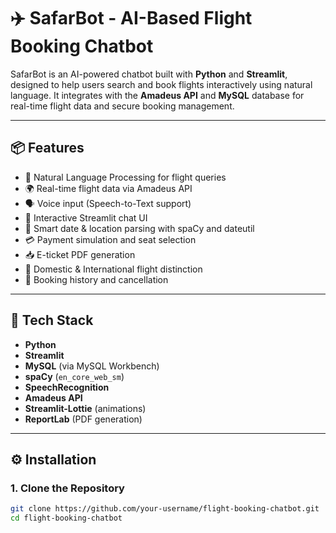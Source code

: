 # ✈️ SafarBot - AI-Based Flight Booking Chatbot

SafarBot is an AI-powered chatbot built with **Python** and **Streamlit**, designed to help users search and book flights interactively using natural language. It integrates with the **Amadeus API** and **MySQL** database for real-time flight data and secure booking management.

---

## 📦 Features

- 🧠 Natural Language Processing for flight queries
- 🌍 Real-time flight data via Amadeus API
- 🗣️ Voice input (Speech-to-Text support)
- 💬 Interactive Streamlit chat UI
- 📅 Smart date & location parsing with spaCy and dateutil
- 💳 Payment simulation and seat selection
- 📥 E-ticket PDF generation
- 🛬 Domestic & International flight distinction
- 🧾 Booking history and cancellation

---

## 🚀 Tech Stack

- **Python**
- **Streamlit**
- **MySQL** (via MySQL Workbench)
- **spaCy** (`en_core_web_sm`)
- **SpeechRecognition**
- **Amadeus API**
- **Streamlit-Lottie** (animations)
- **ReportLab** (PDF generation)

---

## ⚙️ Installation

### 1. Clone the Repository

```bash
git clone https://github.com/your-username/flight-booking-chatbot.git
cd flight-booking-chatbot

